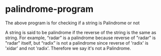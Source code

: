 # palindrome-program

The above program is for checking if a string is Palindrome or not

 A string is said to be palindrome if the reverse of the string is the same as string. For example, “radar” is a palindrome because reverse of "radar" is "radar" itself, but “radix” is not a palindrome since reverse of 'radix' is 'xidar' and not 'radix'. Therefore we say it's not a Palindrome.
